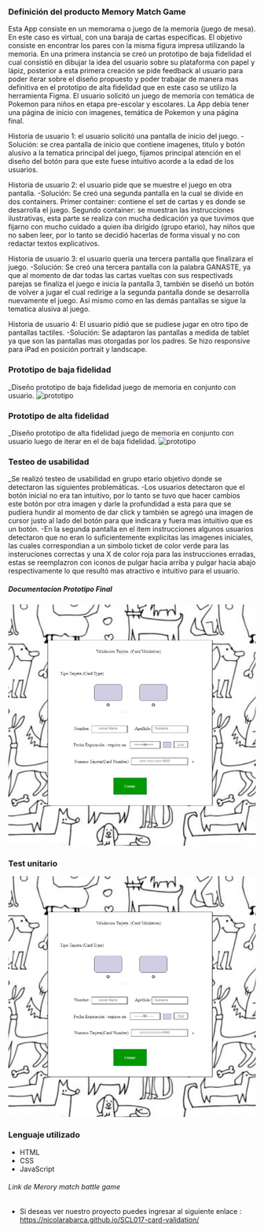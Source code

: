 
### Definición del producto Memory Match Game
Esta App consiste en un memorama o juego de la memoria (juego de mesa). En este caso es virtual, con una baraja de cartas específicas. El objetivo consiste en encontrar los pares con la misma figura impresa utilizando la memoria.
En una primera instancia se creó un prototipo de baja fidelidad el cual consistió en dibujar la idea del usuario sobre su plataforma con papel y lápiz, posterior a esta primera creación se pide feedback al usuario para poder iterar sobre el diseño propuesto y poder trabajar de manera mas definitiva en el prototipo de alta fidelidad que en este caso se utilizo la herramienta Figma.
El usuario solicitó un juego de memoria con temática de Pokemon para niños en etapa pre-escolar y escolares.
La App debía tener una página de inicio con imagenes, temática de Pokemon y una página final.

Historia de usuario 1: el usuario solicitó una pantalla de inicio del juego.
-Solución: se crea pantalla de inicio que contiene imagenes, titulo y botón alusivo a la tematica principal del juego, fijamos principal atención en el diseño del botón para que este fuese intuitivo acorde a la edad de los usuarios.

Historia de usuario 2: el usuario pide que se muestre el juego en otra pantalla.
-Solución: Se creó una segunda pantalla en la cual se divide en dos containers. 
    Primer container: contiene el set de cartas y es donde se desarrolla el juego.
    Segundo container: se muestran las instrucciones ilustrativas, esta parte se realiza con mucha dedicación ya que tuvimos que fijarno con mucho cuidado a quien iba dirigido (grupo etario), hay niños que no saben leer, por lo tanto se decidió hacerlas de forma visual y no con redactar textos explicativos.

Historia de usuario 3: el usuario quería una tercera pantalla que finalizara el juego.
-Solución: Se creó una tercera pantalla con la palabra GANASTE, ya que al momento de dar todas las cartas vueltas con sus respectivads parejas se finaliza el juego e inicia la pantalla 3, también se diseñó un botón de volver a jugar el cual redirige a la segunda pantalla donde se desarrolla nuevamente el juego. Así mismo como en las demás pantallas se sigue la tematica alusiva al juego.

Historia de usuario 4: El usuario pidió que se pudiese jugar en otro tipo de pantallas tactiles.
-Solución: Se adaptaron las pantallas a medida de tablet ya que son las pantallas mas otorgadas por los padres. Se hizo responsive para iPad en posición portrait y landscape.

### Prototipo de baja fidelidad
_Diseño prototipo de baja fidelidad juego de memoria en conjunto con usuario.
![prototipo](https://github.com/nicolarabarca/SCL017-memory-match-game/blob/master/src/assets/prototipo%20de%20baja%20fidelidad.jpg)


### Prototipo de alta fidelidad
_Diseño prototipo de alta fidelidad juego de memoria en conjunto con usuario luego de iterar en el de baja fidelidad.
![prototipo](https://github.com/nicolarabarca/SCL017-memory-match-game/blob/master/src/assets/prototipo%20de%20baja%20fidelidad.jpg)



### Testeo de usabilidad
_Se realizó testeo de usabilidad en grupo etario objetivo donde se detectaron las siguientes problemáticas.
-Los usuarios detectaron que el botón inicial no era tan intuitivo, por lo tanto se tuvo que hacer cambios este botón por otra imagen y darle la profundidad a esta para que se pudiera hundir al momento de dar click y también se agregó una imagen de cursor justo al lado del botón para que indicara y fuera mas intuitivo que es un botón.
-En la segunda pantalla en el item instrucciones algunos usuarios detectaron que no eran lo suficientemente explicitas las imagenes iniciales, las cuales correspondian a un simbolo ticket de color verde para las insteruciones correctas y una X de color roja para las instrucciones erradas, estas se reemplazron con iconos de pulgar hacia arriba y pulgar hacia abajo respectivamente lo que resultó mas atractivo e intuitivo para el usuario.



##### Documentacion Prototipo Final

![prototipo](https://github.com/nicolarabarca/SCL017-card-validation/blob/master/src/imagenes/prototipo.jpg)


### Test unitario

![test](https://github.com/nicolarabarca/SCL017-card-validation/blob/master/src/imagenes/prototipo.jpg)

### Lenguaje utilizado

- HTML
- CSS
- JavaScript

###### Link de Merory match battle game
- Si deseas  ver  nuestro proyecto  puedes  ingresar al siguiente enlace : https://nicolarabarca.github.io/SCL017-card-validation/